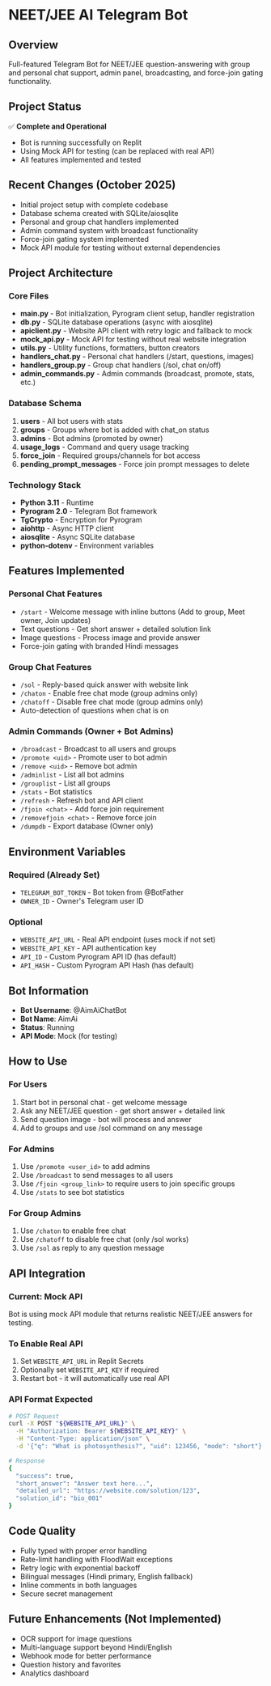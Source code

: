 # NEET/JEE AI Telegram Bot

## Overview
Full-featured Telegram Bot for NEET/JEE question-answering with group and personal chat support, admin panel, broadcasting, and force-join gating functionality.

## Project Status
✅ **Complete and Operational**
- Bot is running successfully on Replit
- Using Mock API for testing (can be replaced with real API)
- All features implemented and tested

## Recent Changes (October 2025)
- Initial project setup with complete codebase
- Database schema created with SQLite/aiosqlite
- Personal and group chat handlers implemented
- Admin command system with broadcast functionality
- Force-join gating system implemented
- Mock API module for testing without external dependencies

## Project Architecture

### Core Files
- **main.py** - Bot initialization, Pyrogram client setup, handler registration
- **db.py** - SQLite database operations (async with aiosqlite)
- **apiclient.py** - Website API client with retry logic and fallback to mock
- **mock_api.py** - Mock API for testing without real website integration
- **utils.py** - Utility functions, formatters, button creators
- **handlers_chat.py** - Personal chat handlers (/start, questions, images)
- **handlers_group.py** - Group chat handlers (/sol, chat on/off)
- **admin_commands.py** - Admin commands (broadcast, promote, stats, etc.)

### Database Schema
1. **users** - All bot users with stats
2. **groups** - Groups where bot is added with chat_on status
3. **admins** - Bot admins (promoted by owner)
4. **usage_logs** - Command and query usage tracking
5. **force_join** - Required groups/channels for bot access
6. **pending_prompt_messages** - Force join prompt messages to delete

### Technology Stack
- **Python 3.11** - Runtime
- **Pyrogram 2.0** - Telegram Bot framework
- **TgCrypto** - Encryption for Pyrogram
- **aiohttp** - Async HTTP client
- **aiosqlite** - Async SQLite database
- **python-dotenv** - Environment variables

## Features Implemented

### Personal Chat Features
- `/start` - Welcome message with inline buttons (Add to group, Meet owner, Join updates)
- Text questions - Get short answer + detailed solution link
- Image questions - Process image and provide answer
- Force-join gating with branded Hindi messages

### Group Chat Features
- `/sol` - Reply-based quick answer with website link
- `/chaton` - Enable free chat mode (group admins only)
- `/chatoff` - Disable free chat mode (group admins only)
- Auto-detection of questions when chat is on

### Admin Commands (Owner + Bot Admins)
- `/broadcast` - Broadcast to all users and groups
- `/promote <uid>` - Promote user to bot admin
- `/remove <uid>` - Remove bot admin
- `/adminlist` - List all bot admins
- `/grouplist` - List all groups
- `/stats` - Bot statistics
- `/refresh` - Refresh bot and API client
- `/fjoin <chat>` - Add force join requirement
- `/removefjoin <chat>` - Remove force join
- `/dumpdb` - Export database (Owner only)

## Environment Variables

### Required (Already Set)
- `TELEGRAM_BOT_TOKEN` - Bot token from @BotFather
- `OWNER_ID` - Owner's Telegram user ID

### Optional
- `WEBSITE_API_URL` - Real API endpoint (uses mock if not set)
- `WEBSITE_API_KEY` - API authentication key
- `API_ID` - Custom Pyrogram API ID (has default)
- `API_HASH` - Custom Pyrogram API Hash (has default)

## Bot Information
- **Bot Username**: @AimAiChatBot
- **Bot Name**: AimAi
- **Status**: Running
- **API Mode**: Mock (for testing)

## How to Use

### For Users
1. Start bot in personal chat - get welcome message
2. Ask any NEET/JEE question - get short answer + detailed link
3. Send question image - bot will process and answer
4. Add to groups and use /sol command on any message

### For Admins
1. Use `/promote <user_id>` to add admins
2. Use `/broadcast` to send messages to all users
3. Use `/fjoin <group_link>` to require users to join specific groups
4. Use `/stats` to see bot statistics

### For Group Admins
1. Use `/chaton` to enable free chat
2. Use `/chatoff` to disable free chat (only /sol works)
3. Use `/sol` as reply to any question message

## API Integration

### Current: Mock API
Bot is using mock API module that returns realistic NEET/JEE answers for testing.

### To Enable Real API
1. Set `WEBSITE_API_URL` in Replit Secrets
2. Optionally set `WEBSITE_API_KEY` if required
3. Restart bot - it will automatically use real API

### API Format Expected
```bash
# POST Request
curl -X POST "${WEBSITE_API_URL}" \
  -H "Authorization: Bearer ${WEBSITE_API_KEY}" \
  -H "Content-Type: application/json" \
  -d '{"q": "What is photosynthesis?", "uid": 123456, "mode": "short"}'

# Response
{
  "success": true,
  "short_answer": "Answer text here...",
  "detailed_url": "https://website.com/solution/123",
  "solution_id": "bio_001"
}
```

## Code Quality
- Fully typed with proper error handling
- Rate-limit handling with FloodWait exceptions
- Retry logic with exponential backoff
- Bilingual messages (Hindi primary, English fallback)
- Inline comments in both languages
- Secure secret management

## Future Enhancements (Not Implemented)
- OCR support for image questions
- Multi-language support beyond Hindi/English
- Webhook mode for better performance
- Question history and favorites
- Analytics dashboard
